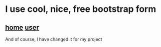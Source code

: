 # I use cool, nice, free bootstrap form
[home](https://startbootstrap.com/theme/grayscale)
[user](https://startbootstrap.com/template/shop-homepage)
-----------------------------------------------
And of course, I have changed it for my project
